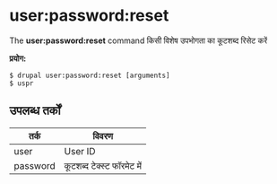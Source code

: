 # user:password:reset
The **user:password:reset** command किसी विशेष उपभोगता का कूटशब्द रिसेट करें

**प्रयोग:**
```
$ drupal user:password:reset [arguments] 
$ uspr  
```

## उपलब्ध तर्कों  
तर्क | विवरण
---------|-------------
user | User ID
password | कूटशब्द टेक्स्ट फॉरमेट में
